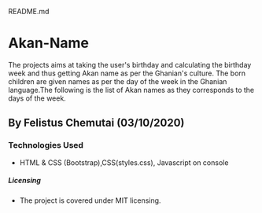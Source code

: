  README.md 

# Akan-Name

The projects aims at taking the user's birthday and calculating the birthday week and thus getting  Akan name as per the Ghanian's culture. The born children are given names as per  the  day of the week in the Ghanian language.The following is the list of Akan names as they corresponds to the days of the week.


## By Felistus Chemutai (03/10/2020)

### Technologies Used

- HTML & CSS (Bootstrap),CSS(styles.css), Javascript on console


##### Licensing
- The project is covered under MIT licensing.
